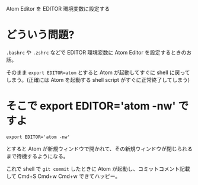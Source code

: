 Atom Editor を EDITOR 環境変数に設定する

# どういう問題?

`.bashrc` や `.zshrc` などで EDITOR 環境変数に Atom Editor を設定するときのお話。

そのまま `export EDITOR=atom` とすると Atom が起動してすぐに shell に戻ってしまう。(正確には Atom を起動する shell script がすぐに正常終了してしまう)

# そこで export EDITOR='atom -nw' ですよ

```
export EDITOR='atom -nw'
```

とすると Atom が新規ウィンドウで開かれて、その新規ウィンドウが閉じられるまで待機するようになる。

これで shell で `git commit` したときに Atom が起動し、コミットコメント記載して Cmd+S Cmd+w Cmd+w できてハッピー。
